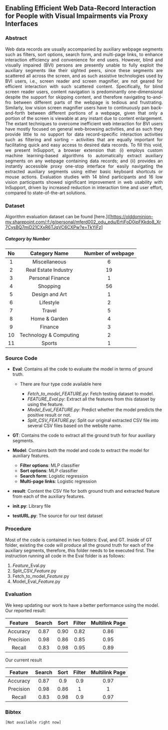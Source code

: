 
## Enabling Efficient Web Data-Record Interaction for People with Visual Impairments via Proxy Interfaces

### Abstract
<div align="justify"> 

Web data records are usually accompanied by auxiliary webpage segments such as filters, sort options, search
form, and multi-page links, to enhance interaction efficiency and convenience for end users. However, blind
and visually impaired (BVI) persons are presently unable to fully exploit the auxiliary segments like their
sighted peers, since these segments are scattered all across the screen, and as such assistive technologies used
by BVI users, i.e., screen reader and screen magnifier, are not geared for efficient interaction with such scattered
content. Specifically, for blind screen reader users, content navigation is predominantly one-dimensional
despite the support for skipping content, and therefore navigating to-and-fro between different parts of the
webpage is tedious and frustrating. Similarly, low vision screen magnifier users have to continuously pan
back-and-forth between different portions of a webpage, given that only a portion of the screen is viewable at
any instant due to content enlargement. The extant techniques to overcome inefficient web interaction for BVI
users have mostly focused on general web-browsing activities, and as such they provide little to no support for
data record-specific interaction activities such as filtering and sorting – activities that are equally important
for facilitating quick and easy access to desired data records. To fill this void, we present InSupport, a browser
extension that: (i) employs custom machine learning-based algorithms to automatically extract auxiliary
segments on any webpage containing data records; and (ii) provides an instantly accessible proxy one-stop
interface for easily navigating the extracted auxiliary segments using either basic keyboard shortcuts or
mouse actions. Evaluation studies with 14 blind participants and 16 low vision participants showed significant
improvement in web usability with InSupport, driven by increased reduction in interaction time and user
effort, compared to state-of-the-art solutions.
</div>

### Dataset

Algorithm evaluation dataset can be found [here.]([https://olddominion-my.sharepoint.com/:f:/g/personal/mferd002_odu_edu/ErtjFoD0jpFKkdo8_Xr7CysBQ7miD21CXxR6TJqVC6CXPw?e=TkYiFz]



#####  Category by Number

<div align="center">

| No  |  Category Name | Number of webpage  | 
|:-:|:-:|:-:|
|  1 | Miscellaneous  | 6  |
|  2 |  Real Estate Industry  | 19  |
|  3 |  Personal Finance | 1  |
|  4 |  Shopping |  56 |
|  5 |  Design and Art | 1  |
|  6 |  Lifestyle | 2  |
|  7 |  Travel | 5  |
|  8 |  Home & Garden | 4  |
|  9 |  Finance | 3  |
|  10 |  Technology & Computing | 2  |
|  11 |  Sports | 1  |

  
</div>


### Source Code

* **Eval**: Contains all the code to evaluate the model in terms of ground truth.
    * There are four type code available here
    
       * *Fetch_to_model_FEATURE.py*: Fetch testing dataset to model.
       * *FEATURE_Eval.py*: Extract all the features from this dataset by using the feature.
       * *Model_Eval_FEATURE.py*: Predict whether the model predicts the positive result or not. 
       * *Split_CSV_FEATURE.py*: Split our original extracted CSV file into several CSV files based on the website name.

* **GT**: Contains the code to extract all the ground truth for four auxiliary segments.

* **Model**: Contains both the model and code to extract the model for auxiliary features.

    * **Filter options**: MLP classifier
    * **Sort options**:  MLP classifier
    * **Search form**: Logistic regression
    * **Multi-page links**:  Logistic regression

* **result**: Content the CSV file for both ground truth and extracted feature from each of the auxiliary features.

* **init.py**: Library file

*  **testURL.py**: The source for our test dataset

### Procedure
Most of the code is contained in two folders: Eval, and GT. Inside of GT folder, existing the code will produce all the ground truth for each of the auxiliary segments, therefore, this folder needs to be executed first. The instruction running all code in the Eval folder is as follows:

1. *Feature*_Eval.py
2. Split_CSV_*Feature*.py
3. Fetch_to_model_*Feature*.py
4. Model_Eval_*Feature*.py

### Evaluation
We keep updating our work to have a better performance using the model.
Our reported result:

|Feature |Search  |  Sort | Filter | Multilink Page |
|:-:|:-:|:-:|:-:|:-:|
|Accuracy|0.87 |0.90 |0.82 |0.86 |
|Precision|0.98 |0.86 |0.85 |0.95 |
|Recall|0.83 | 0.98|0.95 | 0.89|

Our current result

|Feature |Search  |  Sort | Filter | Multilink Page |
|:-:|:-:|:-:|:-:|:-:|
|Accuracy|0.87 |0.9 | 0.9|0.97 |
|Precision|0.98 |0.86 | 1|1 |
|Recall|0.83 | 0.98|0.9 | 0.97|

### Bibtex

```
[Not available right now]
```

